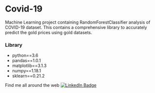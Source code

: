 # Covid-19
Machine Learning project containing RandomForestClassifier analysis of COVID-19 dataset.
This contains a comprehensive library to accurately predict the gold prices using gold datasets.


### Library 
- python==3.6
- pandas==1.0.1
- matplotlib==3.1.3
- numpy==1.18.1
- sklearn==0.21.2

Find me all around the web
[![LinkedIn Badge](https://img.shields.io/badge/LinkedIn-Profile-informational?style=flat&logo=linkedin&logoColor=white&color=0D76A8)](https://www.linkedin.com/in/ashmit-singh-832b36202)
